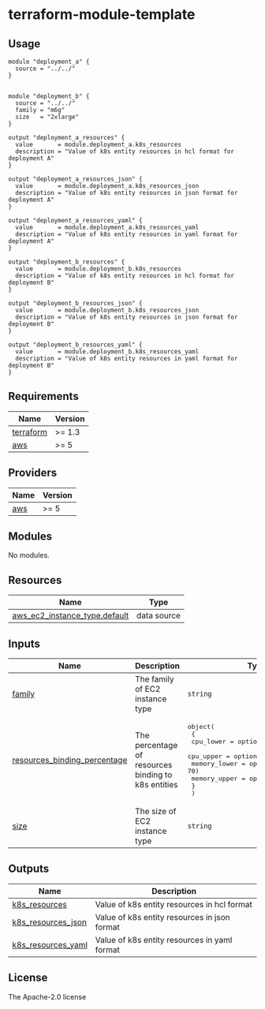 # terraform-module-template

<!-- BEGIN_TF_DOCS -->
## Usage
```hcl
module "deployment_a" {
  source = "../../"
}


module "deployment_b" {
  source = "../../"
  family = "m6g"
  size   = "2xlarge"
}

output "deployment_a_resources" {
  value       = module.deployment_a.k8s_resources
  description = "Value of k8s entity resources in hcl format for deployment A"
}

output "deployment_a_resources_json" {
  value       = module.deployment_a.k8s_resources_json
  description = "Value of k8s entity resources in json format for deployment A"
}

output "deployment_a_resources_yaml" {
  value       = module.deployment_a.k8s_resources_yaml
  description = "Value of k8s entity resources in yaml format for deployment A"
}

output "deployment_b_resources" {
  value       = module.deployment_b.k8s_resources
  description = "Value of k8s entity resources in hcl format for deployment B"
}

output "deployment_b_resources_json" {
  value       = module.deployment_b.k8s_resources_json
  description = "Value of k8s entity resources in json format for deployment B"
}

output "deployment_b_resources_yaml" {
  value       = module.deployment_b.k8s_resources_yaml
  description = "Value of k8s entity resources in yaml format for deployment B"
}
```
## Requirements

| Name | Version |
|------|---------|
| <a name="requirement_terraform"></a> [terraform](#requirement\_terraform) | >= 1.3 |
| <a name="requirement_aws"></a> [aws](#requirement\_aws) | >= 5 |
## Providers

| Name | Version |
|------|---------|
| <a name="provider_aws"></a> [aws](#provider\_aws) | >= 5 |
## Modules

No modules.
## Resources

| Name | Type |
|------|------|
| [aws_ec2_instance_type.default](https://registry.terraform.io/providers/hashicorp/aws/latest/docs/data-sources/ec2_instance_type) | data source |
## Inputs

| Name | Description | Type | Default | Required |
|------|-------------|------|---------|:--------:|
| <a name="input_family"></a> [family](#input\_family) | The family of EC2 instance type | `string` | `"t3"` | no |
| <a name="input_resources_binding_percentage"></a> [resources\_binding\_percentage](#input\_resources\_binding\_percentage) | The percentage of resources binding to k8s entities | <pre>object(<br>    {<br>      cpu_lower    = optional(number, 70)<br>      cpu_upper    = optional(number, 95)<br>      memory_lower = optional(number, 70)<br>      memory_upper = optional(number, 95)<br>    }<br>  )</pre> | `{}` | no |
| <a name="input_size"></a> [size](#input\_size) | The size of EC2 instance type | `string` | `"micro"` | no |
## Outputs

| Name | Description |
|------|-------------|
| <a name="output_k8s_resources"></a> [k8s\_resources](#output\_k8s\_resources) | Value of k8s entity resources in hcl format |
| <a name="output_k8s_resources_json"></a> [k8s\_resources\_json](#output\_k8s\_resources\_json) | Value of k8s entity resources in json format |
| <a name="output_k8s_resources_yaml"></a> [k8s\_resources\_yaml](#output\_k8s\_resources\_yaml) | Value of k8s entity resources in yaml format |
<!-- END_TF_DOCS -->

## License
The Apache-2.0 license